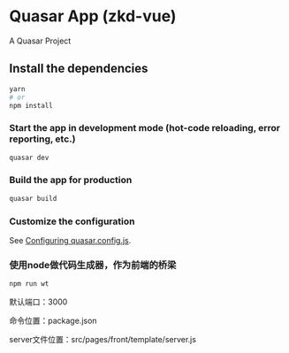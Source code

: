 # Quasar App (zkd-vue)

A Quasar Project

## Install the dependencies

```bash
yarn
# or
npm install
```

### Start the app in development mode (hot-code reloading, error reporting, etc.)

```bash
quasar dev
```

### Build the app for production

```bash
quasar build
```

### Customize the configuration

See [Configuring quasar.config.js](https://v2.quasar.dev/quasar-cli-vite/quasar-config-js).

### 使用node做代码生成器，作为前端的桥梁

```bash
npm run wt
```

默认端口：3000

命令位置：package.json

server文件位置：src/pages/front/template/server.js